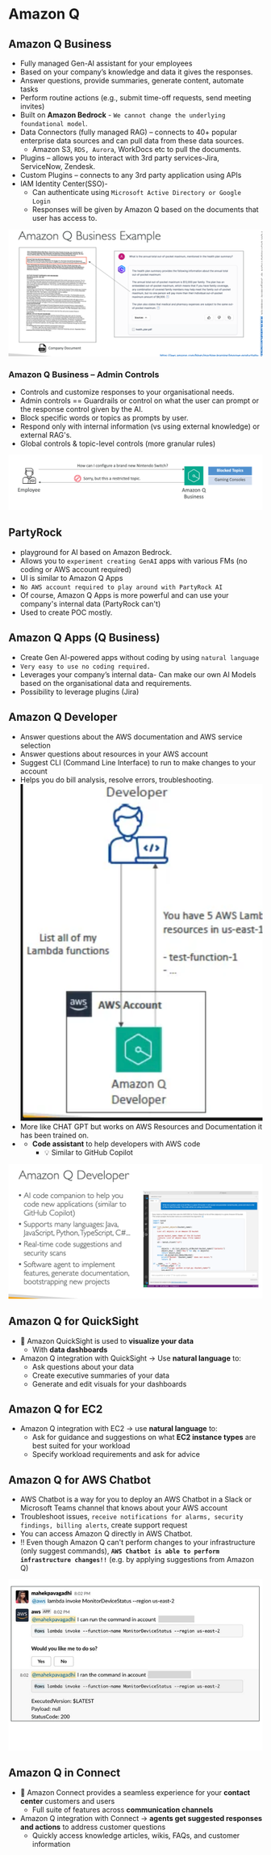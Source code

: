 # Amazon Q

## Amazon Q Business

- Fully managed Gen-AI assistant for your employees
- Based on your company’s knowledge and data it gives the responses.
- Answer questions, provide summaries, generate content, automate tasks
- Perform routine actions (e.g., submit time-off requests, send meeting invites)
- Built on **Amazon Bedrock** - `We cannot change the underlying foundational model`.
- Data Connectors (fully managed RAG) – connects to 40+ popular enterprise data sources and can pull data from these data sources.
    - Amazon S3, `RDS, Aurora`, WorkDocs etc to pull the documents.
- Plugins – allows you to interact with 3rd party services-Jira, ServiceNow, Zendesk.
- Custom Plugins – connects to any 3rd party application using APIs
- IAM Identity Center(SSO)-
    - Can authenticate using `Microsoft Active Directory or Google Login`
    - Responses will be given by Amazon Q based on the documents that user has access to.

![image.png](AWS%20Certified%20AI%20Practitioner%2014e898cf4c9e80b79415dc48856fae87/image%207.png)

### Amazon Q Business – Admin Controls

- Controls and customize responses to your organisational needs.
- Admin controls == Guardrails or control on what the user can prompt or the response control given by the AI.
- Block specific words or topics as prompts by user.
- Respond only with internal information (vs using external knowledge) or external RAG's.
- Global controls & topic-level controls (more granular rules)

![image.png](AWS%20Certified%20AI%20Practitioner%2014e898cf4c9e80b79415dc48856fae87/image%208.png)

## PartyRock

- playground for AI based on Amazon Bedrock.
- Allows you to `experiment creating GenAI` apps with various FMs (no coding or AWS account required)
- UI is similar to Amazon Q Apps
- `No AWS account required to play around with PartyRock AI`
- Of course, Amazon Q Apps is more powerful and can use your company's internal data (PartyRock can't)
- Used to create POC mostly.

## Amazon Q Apps (Q Business)

- Create Gen AI-powered apps without coding by using `natural language`
- `Very easy to use no coding required.`
- Leverages your company’s internal data- Can make our own AI Models based on the organisational data and requirements.
- Possibility to leverage plugins (Jira)

## Amazon Q Developer

- Answer questions about the AWS documentation and AWS service selection
- Answer questions about resources in your AWS account
- Suggest CLI (Command Line Interface) to run to make changes to your account
- Helps you do bill analysis, resolve errors, troubleshooting.
![alt text](image-25.png)
- More like CHAT GPT but works on AWS Resources and Documentation it has been trained on.
- - **Code assistant** to help developers with AWS code
    - 💡 Similar to GitHub Copilot

![image.png](AWS%20Certified%20AI%20Practitioner%2014e898cf4c9e80b79415dc48856fae87/image%209.png)

## Amazon Q for QuickSight

- 🔧 Amazon QuickSight is used to **visualize your data**
    - With **data dashboards**
- Amazon Q integration with QuickSight → Use **natural language** to:
    - Ask questions about your data
    - Create executive summaries of your data
    - Generate and edit visuals for your dashboards

## Amazon Q for EC2
- Amazon Q integration with EC2 → use **natural language** to:
    - Ask for guidance and suggestions on what **EC2 instance types** are best suited for your workload
    - Specify workload requirements and ask for advice

## Amazon Q for AWS Chatbot

- AWS Chatbot is a way for you to deploy an AWS Chatbot in a Slack or Microsoft Teams channel that knows about your AWS account
- Troubleshoot issues, `receive notifications for alarms, security findings, billing alerts`, create support request
- You can access Amazon Q directly in AWS Chatbot.
- ‼️ Even though Amazon Q can't perform changes to your infrastructure (only suggest commands), **`AWS Chatbot is able to perform infrastructure changes!!`** (e.g. by applying suggestions from Amazon Q) 

![image.png](AWS%20Certified%20AI%20Practitioner%2014e898cf4c9e80b79415dc48856fae87/image%2011.png)
## Amazon Q in Connect

- 🔧 Amazon Connect provides a seamless experience for your **contact center** customers and users
    - Full suite of features across **communication channels**
- Amazon Q integration with Connect → **agents get suggested responses and actions** to address customer questions
    - Quickly access knowledge articles, wikis, FAQs, and customer information